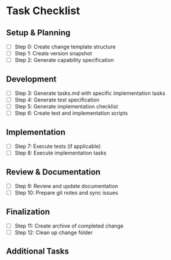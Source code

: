 # Task Checklist

## Setup & Planning
- [ ] Step 0: Create change template structure
- [ ] Step 1: Create version snapshot
- [ ] Step 2: Generate capability specification

## Development
- [ ] Step 3: Generate tasks.md with specific implementation tasks
- [ ] Step 4: Generate test specification
- [ ] Step 5: Generate implementation checklist
- [ ] Step 6: Create test and implementation scripts

## Implementation
- [ ] Step 7: Execute tests (if applicable)
- [ ] Step 8: Execute implementation tasks

## Review & Documentation
- [ ] Step 9: Review and update documentation
- [ ] Step 10: Prepare git notes and sync issues

## Finalization
- [ ] Step 11: Create archive of completed change
- [ ] Step 12: Clean up change folder

## Additional Tasks
<!-- Add any issue-specific tasks here -->
